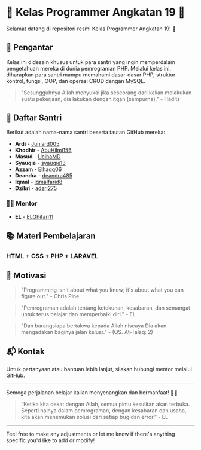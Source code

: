 
# 🌟 Kelas Programmer Angkatan 19 🌟

Selamat datang di repositori resmi Kelas Programmer Angkatan 19! 🎉

## 🚀 Pengantar

Kelas ini didesain khusus untuk para santri yang ingin memperdalam pengetahuan mereka di dunia pemrograman PHP. Melalui kelas ini, diharapkan para santri mampu memahami dasar-dasar PHP, struktur kontrol, fungsi, OOP, dan operasi CRUD dengan MySQL.

> "Sesungguhnya Allah menyukai jika seseorang dari kalian melakukan suatu pekerjaan, dia lakukan dengan itqan (sempurna)." - Hadits

## 📝 Daftar Santri

Berikut adalah nama-nama santri beserta tautan GitHub mereka:

- **Ardi** - [Juniard005](https://github.com/Juniard005)
- **Khodhir** - [AbuHilmi156](https://github.com/AbuHilmi156)
- **Masud** - [UcihaMD](https://github.com/UcihaMD)
- **Syauqie** - [syauqie13](https://github.com/syauqie13)
- **Azzam** - [Elhaqq06](https://github.com/Elhaqq06)
- **Deandra** - [deandra485](https://github.com/deandra485)
- **Iqmal** - [iqmalfarid8](https://github.com/iqmalfarid8)
- **Dzikri** - [adzri275](https://github.com/adzri275)

### 🧑‍🏫 Mentor

- **EL** - [ELGhifari11](https://github.com/ELGhifari11)

## 📚 Materi Pembelajaran

### HTML + CSS + PHP + LARAVEL


## 🌟 Motivasi

> "Programming isn't about what you know; it's about what you can figure out." - Chris Pine

> "Pemrograman adalah tentang ketekunan, kesabaran, dan semangat untuk terus belajar dan memperbaiki diri." - EL

> "Dan barangsiapa bertakwa kepada Allah niscaya Dia akan mengadakan baginya jalan keluar." - (QS. At-Talaq: 2)

## 📬 Kontak

Untuk pertanyaan atau bantuan lebih lanjut, silakan hubungi mentor melalui [GitHub](https://github.com/ELGhifari11).

---

Semoga perjalanan belajar kalian menyenangkan dan bermanfaat! 🌱✨

> “Ketika kita dekat dengan Allah, semua pintu kesulitan akan terbuka. Seperti halnya dalam pemrograman, dengan kesabaran dan usaha, kita akan menemukan solusi dari setiap bug dan error.” - EL

---

Feel free to make any adjustments or let me know if there's anything specific you'd like to add or modify!

